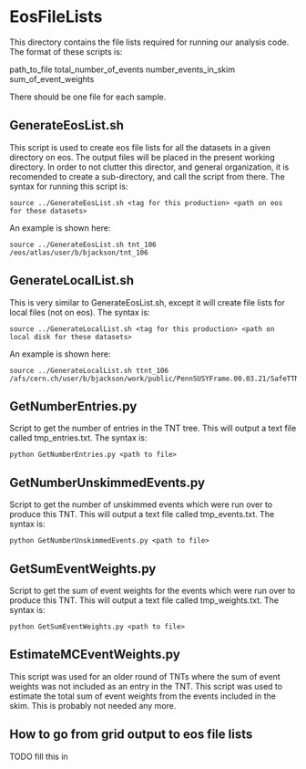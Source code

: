 EosFileLists
============
This directory contains the file lists required for running our analysis code. The format of these scripts is:

path_to_file  total_number_of_events  number_events_in_skim sum_of_event_weights

There should be one file for each sample.

GenerateEosList.sh
------------------
This script is used to create eos file lists for all the datasets in a given directory on eos.
The output files will be placed in the present working directory.
In order to not clutter this director, and general organization, it is recomended to create a sub-directory, and call the script from there.
The syntax for running this script is:
```
source ../GenerateEosList.sh <tag for this production> <path on eos for these datasets>
```
An example is shown here:
```
source ../GenerateEosList.sh tnt_106 /eos/atlas/user/b/bjackson/tnt_106
```

GenerateLocalList.sh
--------------------
This is very similar to GenerateEosList.sh, except it will create file lists for local files (not on eos).
The syntax is:
```
source ../GenerateLocalList.sh <tag for this production> <path on local disk for these datasets>
```
An example is shown here:
```
source ../GenerateLocalList.sh ttnt_106 /afs/cern.ch/user/b/bjackson/work/public/PennSUSYFrame.00.03.21/SafeTTNTDir/
```

GetNumberEntries.py
-------------------
Script to get the number of entries in the TNT tree. This will output a text file called tmp_entries.txt.
The syntax is:
```
python GetNumberEntries.py <path to file>
```

GetNumberUnskimmedEvents.py
---------------------------
Script to get the number of unskimmed events which were run over to produce this TNT. This will output a text file called tmp_events.txt.
The syntax is:
```
python GetNumberUnskimmedEvents.py <path to file>
```

GetSumEventWeights.py
---------------------
Script to get the sum of event weights for the events which were run over to produce this TNT. This will output a text file called tmp_weights.txt.
The syntax is:
```
python GetSumEventWeights.py <path to file>
```

EstimateMCEventWeights.py
-------------------------
This script was used for an older round of TNTs where the sum of event weights was not included as an entry in the TNT.
This script was used to estimate the total sum of event weights from the events included in the skim.
This is probably not needed any more.

How to go from grid output to eos file lists
--------------------------------------------
TODO fill this in
